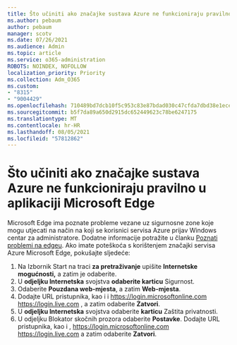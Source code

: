 ```yaml
---
title: Što učiniti ako značajke sustava Azure ne funkcioniraju pravilno u aplikaciji Microsoft Edge
ms.author: pebaum
author: pebaum
manager: scotv
ms.date: 07/26/2021
ms.audience: Admin
ms.topic: article
ms.service: o365-administration
ROBOTS: NOINDEX, NOFOLLOW
localization_priority: Priority
ms.collection: Adm_O365
ms.custom:
- "8315"
- "9004429"
ms.openlocfilehash: 710489bd7dcb10f5c953c83e87bdad030c47cfda7dbd38e1eceae78bfe0d8790
ms.sourcegitcommit: b5f7da89a650d2915dc652449623c78be6247175
ms.translationtype: MT
ms.contentlocale: hr-HR
ms.lasthandoff: 08/05/2021
ms.locfileid: "57812862"
---
```

# <a name="what-to-do-if-azure-features-dont-work-properly-in-microsoft-edge"></a>Što učiniti ako značajke sustava Azure ne funkcioniraju pravilno u aplikaciji Microsoft Edge

Microsoft Edge ima poznate probleme vezane uz sigurnosne zone koje mogu utjecati na način na koji se korisnici servisa Azure prijav Windows centar za administratore. Dodatne informacije potražite u članku [Poznati problemi na edgeu](https://go.microsoft.com/fwlink/?linkid=2140608). Ako imate poteškoća s korištenjem značajki servisa Azure Microsoft Edge, pokušajte sljedeće:

1. Na Izbornik Start na traci **za pretraživanje** upišite **Internetske mogućnosti,** a zatim je odaberite.
1. U **odjeljku Internetska** svojstva **odaberite karticu** Sigurnost.
1. Odaberite **Pouzdana web-mjesta**, a zatim **Web-mjesta**.
1. Dodajte URL pristupnika, kao i i <https://login.microsoftonline.com> <https://login.live.com> , a zatim odaberite **Zatvori**.
1. U **odjeljku Internetska** svojstva odaberite **karticu** Zaštita privatnosti.
1. U odjeljku Blokator skočnih prozora odaberite **Postavke**. Dodajte URL pristupnika, kao i , <https://login.microsoftonline.com> <https://login.live.com> a zatim odaberite **Zatvori**.